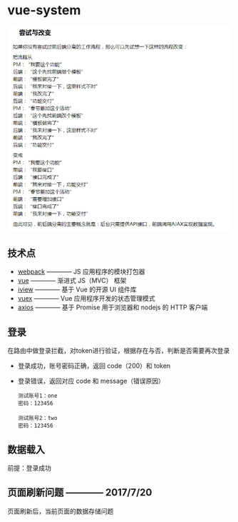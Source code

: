 # vue-system

![为什么要推这套框架](./src/assets/img/why.png)


## 技术点
* [webpack](https://doc.webpack-china.org/)  ———— JS 应用程序的模块打包器
* [vue](https://cn.vuejs.org/) ———— 渐进式 JS（MVC） 框架
* [iview](https://www.iviewui.com/) ———— 基于 Vue 的开源 UI 组件库
* [vuex](https://vuex.vuejs.org/zh-cn/intro.html) ———— Vue 应用程序开发的状态管理模式
* [axios](https://www.kancloud.cn/yunye/axios/234845) ———— 基于 Promise 用于浏览器和 nodejs 的 HTTP 客户端

## 登录
在路由中做登录拦截，对token进行验证，根据存在与否，判断是否需要再次登录

* 登录成功，账号密码正确，返回 code（200）和 token
* 登录错误，返回对应 code 和 message（错误原因）

      测试账号1：one
      密码：123456

      测试账号2：two
      密码：123456

## 数据载入
前提：登录成功

## 页面刷新问题 ———— 2017/7/20
页面刷新后，当前页面的数据存储问题